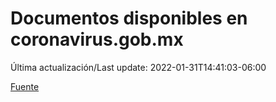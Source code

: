 # Documentos disponibles en coronavirus.gob.mx

Última actualización/Last update: 2022-01-31T14:41:03-06:00

 [Fuente](https://coronavirus.gob.mx/)
